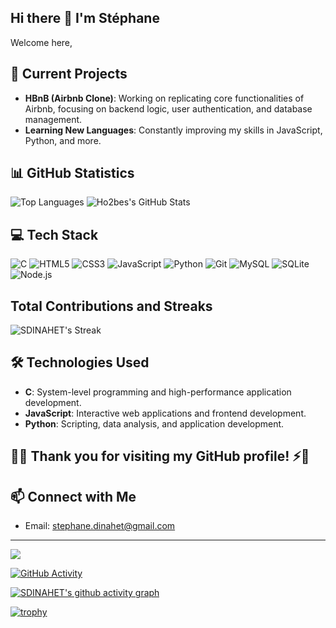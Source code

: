## Hi there 👋 I'm Stéphane

Welcome here,
<!--
**SDINAHET/SDINAHET** is a ✨ _special_ ✨ repository because its `README.md` (this file) appears on your GitHub profile.

Here are some ideas to get you started:

- 🔭 I’m currently working on ...
- 🌱 I’m currently learning ...
- 👯 I’m looking to collaborate on ...
- 🤔 I’m looking for help with ...
- 💬 Ask me about ...
- 📫 How to reach me: ...
- 😄 Pronouns: ...
- ⚡ Fun fact: ...
-->

## 🚀 Current Projects
- **HBnB (Airbnb Clone)**: Working on replicating core functionalities of Airbnb, focusing on backend logic, user authentication, and database management.
- **Learning New Languages**: Constantly improving my skills in JavaScript, Python, and more.


## 📊 GitHub Statistics
![Top Languages](https://github-readme-stats.vercel.app/api/top-langs/?username=SDINAHET&layout=compact&theme=dark)
![Ho2bes's GitHub Stats](https://github-readme-stats.vercel.app/api?username=SDINAHET&show_icons=true&hide_title=true&count_private=true&hide=prs&theme=dark)


<!--
![Contribution Graph](https://github-contribution-graph.ez4o.com/?username=SDINAHET&theme=dark)
-->

## 💻 Tech Stack

![C](https://img.shields.io/badge/C-00599C?style=for-the-badge&logo=c&logoColor=white)
![HTML5](https://img.shields.io/badge/html5%20-%23E34F26.svg?&style=for-the-badge&logo=html5&logoColor=white)
![CSS3](https://img.shields.io/badge/css3-%231572B6.svg?&style=for-the-badge&logo=css3&logoColor=white)
![JavaScript](https://img.shields.io/badge/javascript-%23323330.svg?style=for-the-badge&logo=javascript&logoColor=%23F7DF1E)
![Python](https://img.shields.io/badge/python-3670A0?style=for-the-badge&logo=python&logoColor=ffdd54)
![Git](https://img.shields.io/badge/git%20-%23F05033.svg?&style=for-the-badge&logo=git&logoColor=white)
![MySQL](https://img.shields.io/badge/mysql-%2300f.svg?&style=for-the-badge&logo=mysql&logoColor=white)
![SQLite](https://img.shields.io/badge/sqlite-%2307405e.svg?&style=for-the-badge&logo=sqlite&logoColor=white)
![Node.js](https://img.shields.io/badge/node.js-6DA55F?style=for-the-badge&logo=node.js&logoColor=white)
<!--
![React](https://img.shields.io/badge/react-%2320232a.svg?style=for-the-badge&logo=react&logoColor=%2361DAFB)
-->
<!--
![MongoDB](https://img.shields.io/badge/MongoDB-%234ea94b.svg?&style=for-the-badge&logo=mongodb&logoColor=white)
-->
<!--
![Docker](https://img.shields.io/badge/Docker-2496ED?style=for-the-badge&logo=docker&logoColor=white)
![Prisma](https://img.shields.io/badge/Prisma-1B222D?style=for-the-badge&logo=prisma&logoColor=white)
![PostgreSQL](https://img.shields.io/badge/PostgreSQL-4169E1?style=for-the-badge&logo=postgresql&logoColor=white)
-->

## Total Contributions and Streaks

![SDINAHET's Streak](https://streak-stats.demolab.com?user=SDINAHET&theme=react&card_width=1000)

## 🛠 Technologies Used

- **C**: System-level programming and high-performance application development.
- **JavaScript**: Interactive web applications and frontend development.
- **Python**: Scripting, data analysis, and application development.
<!--
- **Docker**: Containerization and microservices architecture.
- **Prisma**: Next-generation ORM for PostgreSQL and MongoDB.
- **PostgreSQL**: Robust relational database management.
-->

## 🙂😄 Thank you for visiting my GitHub profile! ⚡💬

## 📫 Connect with Me
- Email: [stephane.dinahet@gmail.com](mailto:stephane.dinahet@gmail.com)
---

[![](https://visitcount.itsvg.in/api?id=SDINAHET&icon=0&color=0)](https://visitcount.itsvg.in)
<!--
[![](https://github-profile-trophy.vercel.app/?username=SDINAHET&theme=onestar&no-bg=true&no-frame=true)](https://github.com/ryo-ma/github-profile-trophy)


[![ReadMe Card](https://github-readme-stats.vercel.app/api/pin/?username=SDINAHET&repo=holbertonschool-higher_level_programming&theme=dark)](https://github.com/SDINAHET/holbertonschool-higher_level_programming)

![Contribution Graph](https://github-contribution-graph.ez4o.com/?username=SDINAHET&theme=dark)
-->
[![GitHub Activity](https://github-readme-activity-graph.cyclic.app/graph?username=SDINAHET&theme=react-dark&hide_border=true)](https://github.com/Ashutosh00710/github-readme-activity-graph)


[![SDINAHET's github activity graph](https://github-readme-activity-graph.vercel.app/graph?username=SDINAHET&theme=xcode)](https://github.com/ashutosh00710/github-readme-activity-graph)

[![trophy](https://github-profile-trophy.vercel.app/?username=SDINAHET&theme=onedark&no-frame=true&column=5)](https://github.com/ryo-ma/github-profile-trophy)
